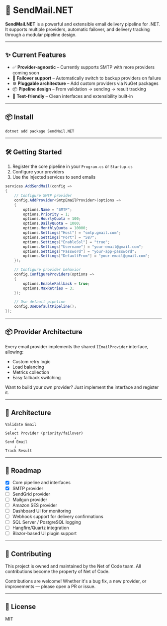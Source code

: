 # 📨 SendMail.NET

**SendMail.NET** is a powerful and extensible email delivery pipeline for .NET.  
It supports multiple providers, automatic failover, and delivery tracking through a modular pipeline design.

---

## ✨ Current Features

- ✅ **Provider-agnostic** – Currently supports SMTP with more providers coming soon
- 🔁 **Failover support** – Automatically switch to backup providers on failure
- ⚙️ **Pluggable architecture** – Add custom providers via NuGet packages
- 📦 **Pipeline design** – From validation → sending → result tracking
- 🧪 **Test-friendly** – Clean interfaces and extensibility built-in

---

## 📦 Install

```bash
dotnet add package SendMail.NET
```

---

## 🛠️ Getting Started

1. Register the core pipeline in your `Program.cs` or `Startup.cs`
2. Configure your providers
3. Use the injected services to send emails

```csharp
services.AddSendMail(config =>
{
    // Configure SMTP provider
    config.AddProvider<SmtpEmailProvider>(options =>
    {
        options.Name = "SMTP";
        options.Priority = 1;
        options.HourlyQuota = 100;
        options.DailyQuota = 1000;
        options.MonthlyQuota = 10000;
        options.Settings["Host"] = "smtp.gmail.com";
        options.Settings["Port"] = "587";
        options.Settings["EnableSsl"] = "true";
        options.Settings["Username"] = "your-email@gmail.com";
        options.Settings["Password"] = "your-app-password";
        options.Settings["DefaultFrom"] = "your-email@gmail.com";
    });

    // Configure provider behavior
    config.ConfigureProviders(options =>
    {
        options.EnableFallback = true;
        options.MaxRetries = 3;
    });

    // Use default pipeline
    config.UseDefaultPipeline();
});
```

---

## 📦 Provider Architecture

Every email provider implements the shared `IEmailProvider` interface, allowing:

- Custom retry logic
- Load balancing
- Metrics collection
- Easy fallback switching

Want to build your own provider? Just implement the interface and register it.

---

## 🧱 Architecture

```plaintext
Validate Email
    ↓
Select Provider (priority/failover)
    ↓
Send Email
    ↓
Track Result
```

---

## 📌 Roadmap

- [x] Core pipeline and interfaces
- [x] SMTP provider
- [ ] SendGrid provider
- [ ] Mailgun provider
- [ ] Amazon SES provider
- [ ] Dashboard UI for monitoring
- [ ] Webhook support for delivery confirmations
- [ ] SQL Server / PostgreSQL logging
- [ ] Hangfire/Quartz integration
- [ ] Blazor-based UI plugin support

---

## 🤝 Contributing

This project is owned and maintained by the Net of Code team. All contributions become the property of Net of Code.

Contributions are welcome! Whether it's a bug fix, a new provider, or improvements — please open a PR or issue.

---

## 📄 License

MIT
